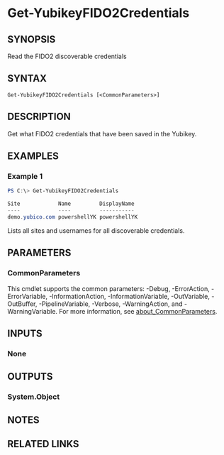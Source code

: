 ﻿---
external help file: powershellYK.dll-Help.xml
Module Name: powershellYK
online version:
schema: 2.0.0
---

# Get-YubikeyFIDO2Credentials

## SYNOPSIS
Read the FIDO2 discoverable credentials

## SYNTAX

```
Get-YubikeyFIDO2Credentials [<CommonParameters>]
```

## DESCRIPTION
Get what FIDO2 credentials that have been saved in the Yubikey.

## EXAMPLES

### Example 1
```powershell
PS C:\> Get-YubikeyFIDO2Credentials

Site            Name         DisplayName
----            ----         -----------
demo.yubico.com powershellYK powershellYK
```

Lists all sites and usernames for all discoverable credentials.

## PARAMETERS

### CommonParameters
This cmdlet supports the common parameters: -Debug, -ErrorAction, -ErrorVariable, -InformationAction, -InformationVariable, -OutVariable, -OutBuffer, -PipelineVariable, -Verbose, -WarningAction, and -WarningVariable. For more information, see [about_CommonParameters](http://go.microsoft.com/fwlink/?LinkID=113216).

## INPUTS

### None

## OUTPUTS

### System.Object
## NOTES

## RELATED LINKS
